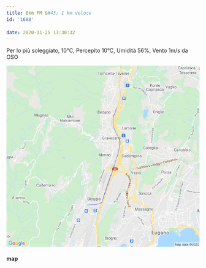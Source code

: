 ```yaml
---
title: 6km FM &#43; 1 km veloce
id: '1688'

date: 2020-11-25 13:30:32
---
```


Per lo più soleggiato, 10°C, Percepito 10°C, Umidità 56%, Vento 1m/s da OSO

![image](/images/2021/08/20201125-activity-map.png)

#### map
